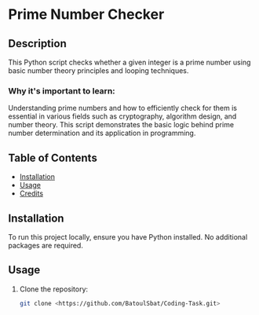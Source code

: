 # Prime Number Checker

## Description
This Python script checks whether a given integer is a prime number using basic number theory principles and looping techniques.

### Why it's important to learn:
Understanding prime numbers and how to efficiently check for them is essential in various fields such as cryptography, algorithm design, and number theory. This script demonstrates the basic logic behind prime number determination and its application in programming.

## Table of Contents
- [Installation](#installation)
- [Usage](#usage)
- [Credits](#credits)

## Installation
To run this project locally, ensure you have Python installed. No additional packages are required.

## Usage
1. Clone the repository:
   ```bash
   git clone <https://github.com/BatoulSbat/Coding-Task.git>
